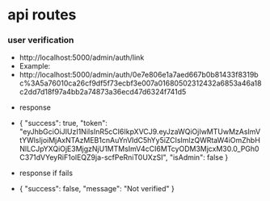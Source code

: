 # api routes

### user verification

- http://localhost:5000/admin/auth/link
- Example:
- http://localhost:5000/admin/auth/0e7e806e1a7aed667b0b81433f8319bc%3A5a76010ca26cf9df5f73ecbf3e007a01680502312432a6853a46a18c2dd7d18f97a4bb2a74873a36ecd47d6324f741d5

* response

- {
  "success": true,
  "token": "eyJhbGciOiJIUzI1NiIsInR5cCI6IkpXVCJ9.eyJzaWQiOjIwMTUwMzAsImVtYWlsIjoiMjAxNTAzMEB1cnAuYnVldC5hYy5iZCIsImlzQWRtaW4iOmZhbHNlLCJpYXQiOjE3MjgzNjU1MTMsImV4cCI6MTcyODM3MjcxM30.0_PGh0C371dVYeyRiF1olEQZ9ja-scfPeRniT0UXzSI",
  "isAdmin": false
  }

* response if fails

- {
  "success": false,
  "message": "Not verified"
  }
